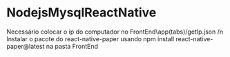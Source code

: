 # NodejsMysqlReactNative
Necessário colocar o ip do computador no FrontEnd\app\(tabs)/getIp.json /n
Instalar o pacote do react-native-paper usando npm install react-native-paper@latest na pasta FrontEnd
